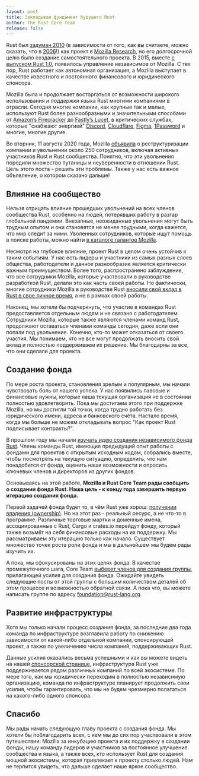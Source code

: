 ```yaml
---
layout: post
title: Закладывая фундамент будущего Rust
author: The Rust Core Team
release: false
---
```


Rust был [задуман 2010] (в зависимости от того, как вы считаете, можно сказать, что в [2006]!) как проект в [Mozilla Research], но его долгосрочной целю было создание самостоятельного проекта. В 2015, вместе [с выпуском Rust 1.0], появилось управление независимое от Mozilla. С тех пор, Rust работает как автономная организация, а Mozilla выступает в качестве известного и постоянного финансового и юридического спонсора.

Mozilla была и продолжает восторгаться от возможности широкого использования *и поддержки* языка Rust многими компаниями в отрасли. Сегодня многие компании, как крупные так и малые, используют Rust более разнообразными и значительными способами от [Amazon’s Firecracker] до [Fastly’s Lucet], в критических службах, которые "снабжают энергией" [Discord], [Cloudflare], [Figma], [1Password] и многие, многие другие.

Во вторник, 11 августа 2020 года, Mozilla [объявила] о реструктуризации компании и увольнении около 250 сотрудников, включая активных участников Rust и Rust сообщества. Понятно, что эти увольнения породили множество путаницы и неуверенности в отношении Rust. Цель этого поста - решить эти проблемы. Также у нас есть важное объявление, о котором сказано дальше!

## Влияние на сообщество

Нельзя отрицать влияние прошедших увольнений на всех членов сообщества Rust, особенно на людей, потерявших работу в разгар глобальной пандемии. Внезапные, неожиданные увольнения могут быть трудным опытом и они становятся не менее трудными, когда кажется, что мир следит за ними. Уволенных сотрудников, которые ищут помощь в поиске работы, можно найти [в каталоге талантов Mozilla].

Несмотря на глубокое влияние, проект Rust в целом очень устойчив к таким событиям. У нас есть лидеры и участники из самых разных слоев общества, работодатели и данное разнообразие является критически важным преимуществом. Более того, распространено заблуждение, что все сотрудники Mozilla, которые участвовали в руководстве разработкой Rust, делали это как часть своей работы. Но фактически, многие сотрудники Mozilla в руководстве Rust [вносили свой вклад в Rust в свое личное время], а не в рамках своей работы.

Наконец, мы хотели бы подчеркнуть, что участие в командах Rust предоставляется отдельным людям и не связано с работодателем. Сотрудники Mozilla, которые также являются членами команд Rust, продолжают оставаться членами команды сегодня, даже если они попали под увольнение. Конечно, кто-то может отказаться от своего участия. Мы понимаем, что не все могут продолжать вносить свой вклад и полностью поддерживаем их решение. Мы благодарны за все, что они сделали для проекта.

## Создание фонда

По мере роста проекта, становления зрелым и популярным, мы начали чувствовать боль от нашего успеха. У нас появились павовые и финансовые нужны, которые наша текущая организация не в состоянии полностью удовлетворить. Пока мы достигаем этого при поддержке Mozilla, но мы достигли той точки, когда трудно работать без юридического имени, адреса и банковского счёта. Настало время, когда мы больше не можем откладывать вопрос "Как проект Rust подписывает контракты?".

В прошлом году мы начали [изучать идею создания независимого фонда Rust]. Члены команды Rust, имеющие предыдущий опыт работы с фондами для проектов с открытым исходным кодом, собрались вместе, чтобы посмотреть на текущую ситуацию, определить, что нам понадобится от фонда, оценить наши возможности и опросить ключевых членов и директоров из других фондов.

Основываясь на этой работе, **Mozilla и Rust Core Team рады сообщить о создании фонда Rust. Наша цель - к концу года завершить первую итерацию создания фонда.**

Первой задачей фонда будет то, в чём Rust уже хорош: [получении владения (ownership)]. Но на этот раз - реальный ресурс, а не что-то в программе. Различные торговые мартки и доменные имена, ассоциированные с Rust, Cargo и crates.io перейдут фонду, который также возьмёт на себя финансовые расходы на их поддержку. Мы рассматриваем эту итерацию только как начало. Существует множество точек роста роли фонда и мы в дальнейшем мы будем рады изучить их.

А пока, мы сфокусированы на этих целях фонда. В качестве промежуточного шага, Core Team [выберет членов для создания группы], прилагающей усилия для создания фонда. Ожидайте увидеть следующие посты от этой группы с большим количеством деталей об этом процессе и возможностью обратной связи. А пока что, вы можете написать группе по адресу [foundation@rust-lang.org].

## Развитие инфраструктуры

Хотя мы только начали процесс создания фонда, за последние два года команда по инфраструктуре возглавила работу по снижению зависимости от какой-либо отдельной компании, спонсирующей проект, а также по увеличению числа компаний, поддерживающих Rust.

Данные усилия оказались весьма успешными и как вы можете видеть на нашей [спонсорской странице], инфраструктура Rust уже поддерживается рядом различных компаний по всей экосистеме. По мере того, как мы юридически переходим в полностью независимую организацию, команда по инфраструктуре планирует продолжить свои усилия, чтобы гарантировать, что мы не будем чрезмерно полагаться на какого-либо одного спонсора.

## Спасибо

Мы рады начать следующую главу проекта с создания фонда. Мы хотели бы поблагодарить всех, с кем мы до сих пор участвовали в этом путешествии: Mozilla за инкубацию проекта и их поддержку в создании фонды, нашу команду лидеров и участников за постоянное улучшение сообщества и языка, а также всех, кто использует Rust для создания мощной экосистемы, которая привлекает к проекту столько людей. Нам не терпится увидеть, что дальше сделает наше яркое сообщество.


[объявила]: https://blog.mozilla.org/blog/2020/08/11/changing-world-changing-mozilla/
[с выпуском Rust 1.0]: https://blog.rust-lang.org/2015/05/15/Rust-1.0.html
[Mozilla Research]: https://research.mozilla.org/
[2006]: https://github.com/graydon/rust-prehistory/commit/b0fd440798ab3cfb05c60a1a1bd2894e1618479e
[задуман 2010]: https://github.com/rust-lang/rust/commit/c01efc669f09508b55eced32d3c88702578a7c3e
[в каталоге талантов Mozilla]: https://talentdirectory.mozilla.org/
[изучать идею создания независимого фонда Rust]: http://smallcultfollowing.com/babysteps/blog/2020/01/09/towards-a-rust-foundation/
[выберет членов для создания группы]: https://www.rust-lang.org/governance/teams/core#project-foundation
[foundation@rust-lang.org]: mailto:foundation@rust-lang.org
[спонсорской странице]: https://www.rust-lang.org/sponsors
[получении владения (ownership)]: https://doc.rust-lang.org/book/ch04-00-understanding-ownership.html
[вносили свой вклад в Rust в свое личное время]: https://twitter.com/ManishEarth/status/1294023260770770944
[Discord]: https://blog.discord.com/why-discord-is-switching-from-go-to-rust-a190bbca2b1f
[Cloudflare]: https://blog.cloudflare.com/enjoy-a-slice-of-quic-and-rust/
[Figma]: https://www.figma.com/blog/rust-in-production-at-figma/
[1Password]: https://blog.1password.com/1passwordx-december-2019-release/
[Fastly’s Lucet]: https://www.fastly.com/blog/announcing-lucet-fastly-native-webassembly-compiler-runtime
[Amazon’s Firecracker]: https://aws.amazon.com/blogs/aws/firecracker-lightweight-virtualization-for-serverless-computing/